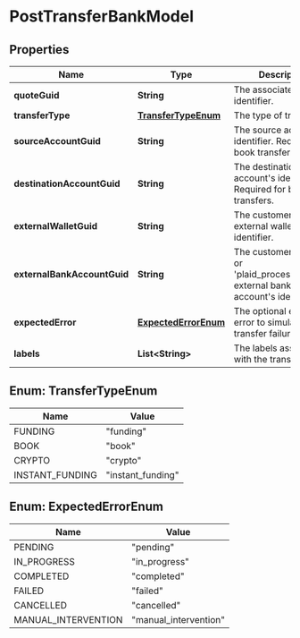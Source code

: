 

# PostTransferBankModel


## Properties

| Name | Type | Description | Notes |
|------------ | ------------- | ------------- | -------------|
|**quoteGuid** | **String** | The associated quote&#39;s identifier. |  |
|**transferType** | [**TransferTypeEnum**](#TransferTypeEnum) | The type of transfer. |  |
|**sourceAccountGuid** | **String** | The source account&#39;s identifier. Required for book transfers. |  [optional] |
|**destinationAccountGuid** | **String** | The destination account&#39;s identifier. Required for book transfers. |  [optional] |
|**externalWalletGuid** | **String** | The customer&#39;s external wallet&#39;s identifier. |  [optional] |
|**externalBankAccountGuid** | **String** | The customer&#39;s &#39;plaid&#39; or &#39;plaid_processor_token&#39; external bank account&#39;s identifier. |  [optional] |
|**expectedError** | [**ExpectedErrorEnum**](#ExpectedErrorEnum) | The optional expected error to simulate transfer failure. |  [optional] |
|**labels** | **List&lt;String&gt;** | The labels associated with the transfer. |  [optional] |



## Enum: TransferTypeEnum

| Name | Value |
|---- | -----|
| FUNDING | &quot;funding&quot; |
| BOOK | &quot;book&quot; |
| CRYPTO | &quot;crypto&quot; |
| INSTANT_FUNDING | &quot;instant_funding&quot; |



## Enum: ExpectedErrorEnum

| Name | Value |
|---- | -----|
| PENDING | &quot;pending&quot; |
| IN_PROGRESS | &quot;in_progress&quot; |
| COMPLETED | &quot;completed&quot; |
| FAILED | &quot;failed&quot; |
| CANCELLED | &quot;cancelled&quot; |
| MANUAL_INTERVENTION | &quot;manual_intervention&quot; |



